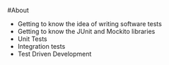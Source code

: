 #About

* Getting to know the idea of ​​writing software tests
* Getting to know the JUnit and Mockito libraries
* Unit Tests
* Integration tests
* Test Driven Development
